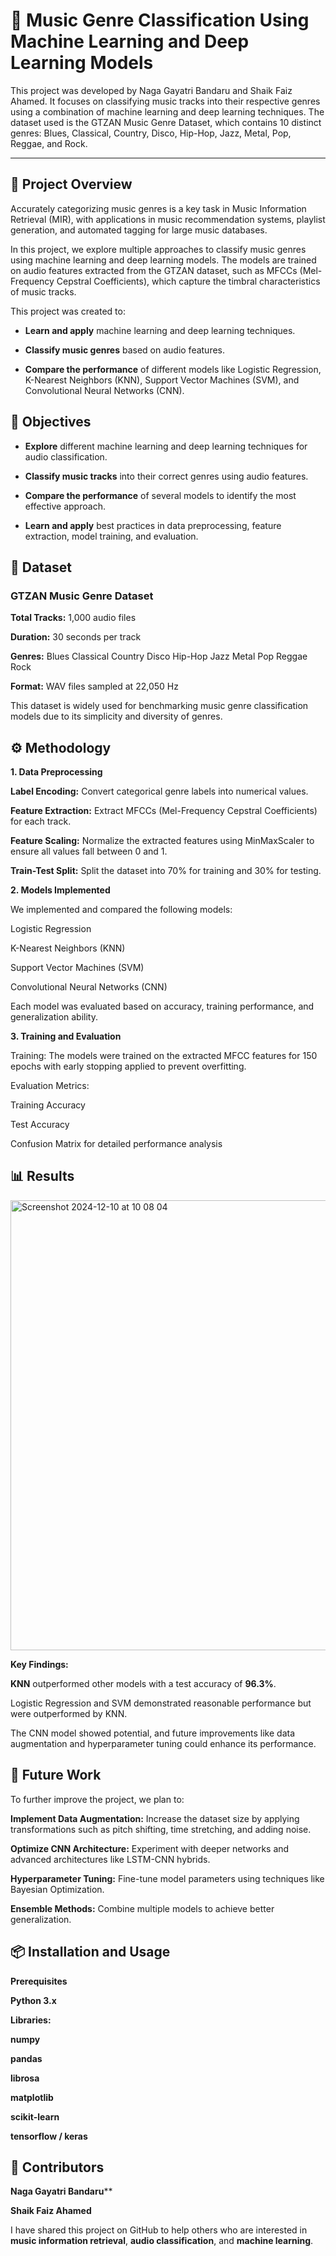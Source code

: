 # 🎵 Music Genre Classification Using Machine Learning and Deep Learning Models

This project was developed by Naga Gayatri Bandaru and Shaik Faiz Ahamed. It focuses on classifying music tracks into their respective genres using a combination of machine learning and deep learning techniques. The dataset used is the GTZAN Music Genre Dataset, which contains 10 distinct genres: Blues, Classical, Country, Disco, Hip-Hop, Jazz, Metal, Pop, Reggae, and Rock.
 

---

## 📌 Project Overview

Accurately categorizing music genres is a key task in Music Information Retrieval (MIR), with applications in music recommendation systems, playlist generation, and automated tagging for large music databases.

In this project, we explore multiple approaches to classify music genres using machine learning and deep learning models. The models are trained on audio features extracted from the GTZAN dataset, such as MFCCs (Mel-Frequency Cepstral Coefficients), which capture the timbral characteristics of music tracks.

This project was created to:

- **Learn and apply** machine learning and deep learning techniques.
  
- **Classify music genres** based on audio features.

- **Compare the performance** of different models like Logistic Regression, K-Nearest Neighbors (KNN), Support Vector Machines (SVM), and Convolutional Neural Networks (CNN).

## 🎯 Objectives

- **Explore** different machine learning and deep learning techniques for audio classification.

- **Classify music tracks** into their correct genres using audio features.

- **Compare the performance** of several models to identify the most effective approach.

- **Learn and apply** best practices in data preprocessing, feature extraction, model training, and evaluation.

## 📂 Dataset

### GTZAN Music Genre Dataset

**Total Tracks:** 1,000 audio files

**Duration:** 30 seconds per track

**Genres:**
Blues
Classical
Country
Disco
Hip-Hop
Jazz
Metal
Pop
Reggae
Rock

**Format:** WAV files sampled at 22,050 Hz

This dataset is widely used for benchmarking music genre classification models due to its simplicity and diversity of genres.

## ⚙️ Methodology

**1. Data Preprocessing**

**Label Encoding:** Convert categorical genre labels into numerical values.

**Feature Extraction:** Extract MFCCs (Mel-Frequency Cepstral Coefficients) for each track.

**Feature Scaling:** Normalize the extracted features using MinMaxScaler to ensure all values fall between 0 and 1.

**Train-Test Split:** Split the dataset into 70% for training and 30% for testing.

**2. Models Implemented**

We implemented and compared the following models:

Logistic Regression

K-Nearest Neighbors (KNN)

Support Vector Machines (SVM)

Convolutional Neural Networks (CNN)

Each model was evaluated based on accuracy, training performance, and generalization ability.

**3. Training and Evaluation**

Training: The models were trained on the extracted MFCC features for 150 epochs with early stopping applied to prevent overfitting.

Evaluation Metrics:

Training Accuracy

Test Accuracy

Confusion Matrix for detailed performance analysis

## 📊 Results

<img width="720" alt="Screenshot 2024-12-10 at 10 08 04" src="https://github.com/user-attachments/assets/30bde52b-fbe8-4387-8b9c-7dbf42b1b17e">

**Key Findings:**

**KNN** outperformed other models with a test accuracy of **96.3%**.

Logistic Regression and SVM demonstrated reasonable performance but were outperformed by KNN.

The CNN model showed potential, and future improvements like data augmentation and hyperparameter tuning could enhance its performance.

## 🚀 Future Work

To further improve the project, we plan to:

**Implement Data Augmentation:** Increase the dataset size by applying transformations such as pitch shifting, time stretching, and adding noise.

**Optimize CNN Architecture:** Experiment with deeper networks and advanced architectures like LSTM-CNN hybrids.

**Hyperparameter Tuning:** Fine-tune model parameters using techniques like Bayesian Optimization.

**Ensemble Methods:** Combine multiple models to achieve better generalization.

## 📦 Installation and Usage

**Prerequisites**

**Python 3.x**

**Libraries:**

**numpy**

**pandas**

**librosa**

**matplotlib**

**scikit-learn**

**tensorflow / keras**

## 🤝 Contributors

**Naga Gayatri Bandaru****

**Shaik Faiz Ahamed**

I have shared this project on GitHub to help others who are interested in **music information retrieval**, **audio classification**, and **machine learning**.
